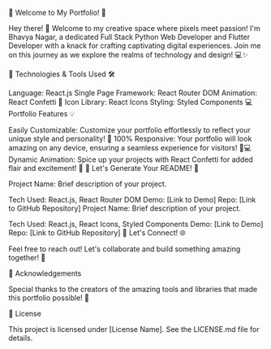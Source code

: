 🌟 Welcome to My Portfolio! 🚀

Hey there! 👋 Welcome to my creative space where pixels meet passion! I'm Bhavya Nagar, a dedicated Full Stack Python Web Developer and Flutter Developer with a knack for crafting captivating digital experiences. Join me on this journey as we explore the realms of technology and design! 💻✨

🔧 Technologies & Tools Used 🛠️

Language: React.js
Single Page Framework: React Router DOM
Animation: React Confetti 🎉
Icon Library: React Icons
Styling: Styled Components
💻 Portfolio Features 💡

Easily Customizable: Customize your portfolio effortlessly to reflect your unique style and personality! 🎨
100% Responsive: Your portfolio will look amazing on any device, ensuring a seamless experience for visitors! 📱💻
Dynamic Animation: Spice up your projects with React Confetti for added flair and excitement! 🎉
🎉 Let's Generate Your README! 📄

Project Name: Brief description of your project.

Tech Used: React.js, React Router DOM
Demo: [Link to Demo]
Repo: [Link to GitHub Repository]
Project Name: Brief description of your project.

Tech Used: React.js, React Icons, Styled Components
Demo: [Link to Demo]
Repo: [Link to GitHub Repository]
🌈 Let's Connect! 🌐

Feel free to reach out! Let's collaborate and build something amazing together! 🚀

🙏 Acknowledgements

Special thanks to the creators of the amazing tools and libraries that made this portfolio possible! 🌟

📝 License

This project is licensed under [License Name]. See the LICENSE.md file for details.
